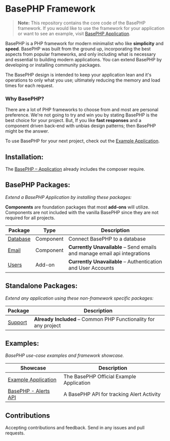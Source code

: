 # BasePHP Framework

> **Note:** This repository contains the core code of the BasePHP framework. If you would like to use the framework for your application or want to see an example, visit [BasePHP Application](https://github.com/basephp/basephp).

BasePHP is a PHP framework for modern minimalist who like **simplicity** and **speed**. BasePHP was built from the ground up, incorporating the best aspects from popular frameworks, and only including what is necessary and essential to building modern applications. You can extend BasePHP by developing or installing community packages.

The BasePHP design is intended to keep your application lean and it's operations to only what you use; ultimately reducing the memory and load times for each request.

### Why BasePHP?

There are a lot of PHP frameworks to choose from and most are personal preference. We're not going to try and win you by stating BasePHP is the best choice for your project. But, If you like **fast responses** and a component driven back-end with unbias design patterns; then BasePHP might be the answer.

To use BasePHP for your next project, check out the [Example Application](https://github.com/basephp/basephp).


## Installation:

The [BasePHP – Application](https://github.com/basephp/basephp) already includes the composer require.


## BasePHP Packages:
*Extend a BasePHP Application by installing these packages:*

**Components** are foundation packages that most **add-ons** will utilize. Components are not included with the vanilla BasePHP since they are not required for all projects.

|Package				                         |Type        |Description		             |
|---				                             |---         |---		                     |
|[Database](https://github.com/basephp/database) |Component   |Connect BasePHP to a database |
|[Email](https://github.com/basephp/email)       |Component   |**Currently Unavailable** – Send emails and manage email api integrations |
|[Users](https://github.com/basephp/users)       |Add-on      |**Currently Unavailable** – Authentication and User Accounts  |


## Standalone Packages:
*Extend any application using these non-framework specific packages:*

|Package				                         |Description		       |
|---				                             |---		               |
|[Support](https://github.com/basephp/support)   |**Already Included** – Common PHP Functionality for any project |


## Examples:
*BasePHP use-case examples and framework showcase.*

|Showcase				                         |Description		       |
|---				                             |---		               |
|[Example Application](https://github.com/basephp/basephp)   |The BasePHP Official Example Application |
|[BasePHP - Alerts API](https://github.com/timothymarois/basephp-alerts-api)   |A BasePHP API for tracking Alert Activity |


## Contributions

Accepting contributions and feedback. Send in any issues and pull requests.
